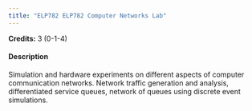 ```yaml
---
title: "ELP782 ELP782 Computer Networks Lab"
---
```

**Credits:** 3 (0-1-4)

#### Description
Simulation and hardware experiments on different aspects of computer communication networks. Network traffic generation and analysis, differentiated service queues, network of queues using discrete event simulations.